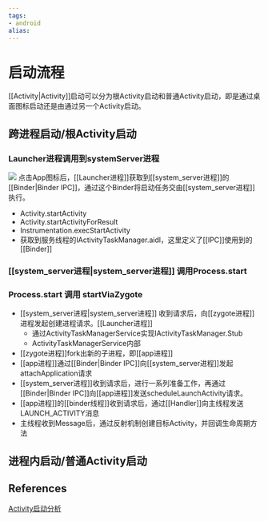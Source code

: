 ```yaml
---
tags: 
- android
alias:
---
```

# 启动流程
[[Activity|Activity]]启动可以分为根Activity启动和普通Activity启动，即是通过桌面图标启动还是由通过另一个Activity启动。
## 跨进程启动/根Activity启动
### Launcher进程调用到systemServer进程
 ![](https://p1-jj.byteimg.com/tos-cn-i-t2oaga2asx/gold-user-assets/2019/10/9/16daf8c05d64c40a~tplv-t2oaga2asx-zoom-in-crop-mark:4536:0:0:0.awebp)
点击App图标后，[[Launcher进程]]获取到[[system_server进程]]的[[Binder|Binder IPC]]，通过这个Binder将启动任务交由[[system_server进程]]执行。
- Activity.startActivity
- Activity.startActivityForResult
- Instrumentation.execStartActivity
- 获取到服务线程的IActivityTaskManager.aidl，这里定义了[[IPC]]使用到的[[Binder]]
### [[system_server进程|system_server进程]] 调用Process.start
### Process.start 调用 startViaZygote



- [[system_server进程|system_server进程]] 收到请求后，向[[zygote进程]]进程发起创建进程请求。[[Launcher进程]]
	- 通过ActivityTaskManagerService实现IActivityTaskManager.Stub
	- ActivityTaskManagerService内部
- [[zygote进程]]fork出新的子进程，即[[app进程]]
- [[app进程]]通过[[Binder|Binder IPC]]向[[system_server进程]]发起attachApplication请求
- [[system_server进程]]收到请求后，进行一系列准备工作，再通过[[Binder|Binder IPC]]向[[app进程]]发送scheduleLaunchActivity请求。
- [[app进程]]的[[binder线程]]收到请求后，通过[[Handler]]向主线程发送LAUNCH_ACTIVITY消息
- 主线程收到Message后，通过反射机制创建目标Activity，并回调生命周期方法
## 进程内启动/普通Activity启动
## References 
[Activity启动分析](https://juejin.cn/post/6844903959581163528#heading-1) 



